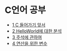 # C언어 공부
* [1 C 들어가기 앞서](https://github.com/MUNSY-eggrice/info_private/blob/main/C/1_Introduction%20for%20C.md)
* [2 HelloWorld에 대한 분석](https://github.com/MUNSY-eggrice/info_private/blob/main/C/2_Analysis%20for%20HelloWorld.md)
* [3 주석에 관하여](https://github.com/MUNSY-eggrice/info_private/blob/main/C/3_Comment%20for%20C.md)
* [4 연산을 위한 변수](https://github.com/MUNSY-eggrice/info_private/blob/main/C/4_Variable%20for%20Calculation.md)

